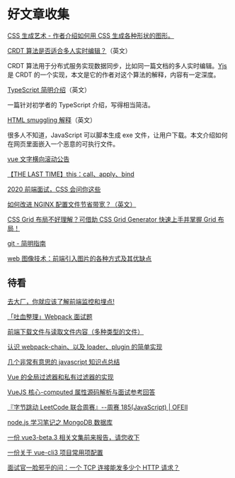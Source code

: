 # 好文章收集

[CSS 生成艺术 - 作者介绍如何用 CSS 生成各种形状的图形。](https://generative-art-with-css.commons.host/)

[CRDT 算法是否适合多人实时编辑？](https://blog.kevinjahns.de/are-crdts-suitable-for-shared-editing/)（英文）

CRDT 算法用于分布式服务实现数据同步，比如同一篇文档的多人实时编辑。[Yjs](https://github.com/yjs/yjs) 是 CRDT 的一个实现，本文是它的作者对这个算法的解释，内容有一定深度。

[TypeScript 简明介绍](https://www.warambil.com/typescript-why-is-so-important)（英文）

一篇针对初学者的 TypeScript 介绍，写得相当简洁。

[HTML smuggling 解释](https://outflank.nl/blog/2018/08/14/html-smuggling-explained/)（英文）

很多人不知道，JavaScript 可以脚本生成 exe 文件，让用户下载。本文介绍如何在网页里面嵌入一个恶意的可执行文件。

[vue 文字横向滚动公告](https://segmentfault.com/a/1190000022160405)

[【THE LAST TIME】this：call、apply、bind](https://juejin.im/post/5da7cdff6fb9a04de7735742)

[2020 前端面试，CSS 会问你这些 ](https://segmentfault.com/a/1190000022149245)

[如何改进 NGINX 配置文件节省带宽？（英文）](https://www.nginx.com/blog/help-the-world-by-healing-your-nginx-configuration/)

[CSS Grid 布局不好理解？可借助 CSS Grid Generator 快速上手并掌握 Grid 布局！](https://segmentfault.com/a/1190000022151836)

[git - 简明指南](http://rogerdudler.github.io/git-guide/index.zh.html)

[web 图像技术：前端引入图片的各种方式及其优缺点](https://juejin.im/post/5ea22d15e51d45470c12d074)





## 待看

[去大厂，你就应该了解前端监控和埋点!](https://juejin.im/post/5e9052916fb9a03c9843284f)

[「吐血整理」Webpack 面试题](https://mp.weixin.qq.com/s?__biz=MzI1NTcxOTQ1Nw==&mid=2247488174&idx=2&sn=11c5380b199075a2e8d1ffb827f0825b)

[前端下载文件与读取文件内容（多种类型的文件）](https://juejin.im/post/5e9840336fb9a03c4c5bd1e0)

[认识 webpack-chain、以及 loader、plugin 的简单实现](https://juejin.im/post/5e992987f265da480b2646bc)

[几个非常有意思的 javascript 知识点总结](https://juejin.im/post/5e97c1206fb9a03c300f9d75)

[Vue 的全局过滤器和私有过滤器的实现](https://www.zhangshengrong.com/p/9MNlDEBLNJ/)

[VueJS 核心-computed 属性源码解析与面试参考回答](https://juejin.im/post/5e9d1c616fb9a03c576cc2ab)

[『字节跳动 LeetCode 联合周赛』--周赛 185(JavaScript) | OFEII](https://juejin.im/post/5e9c74f3e51d4546b3566758)

[node.js 学习笔记之 MongoDB 数据库](https://juejin.im/post/5e9e362a6fb9a03c6e6438e2)

[一份 vue3-beta.3 相关文集前来报告，请您收下](https://segmentfault.com/a/1190000022451034)

[一份关于 vue-cli3 项目常用项配置](https://segmentfault.com/a/1190000022512358)

[面试官一脸邪乎的问：一个 TCP 连接能发多少个 HTTP 请求？](https://segmentfault.com/a/1190000022549995)
